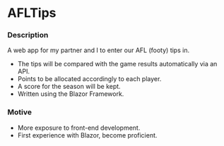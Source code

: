 # AFLTips

### Description
A web app for my partner and I to enter our AFL (footy) tips in. 
* The tips will be compared with the game results automatically via an API.
* Points to be allocated accordingly to each player.
* A score for the season will be kept.
* Written using the Blazor Framework.

### Motive
* More exposure to front-end development.
* First experience with Blazor, become proficient.
